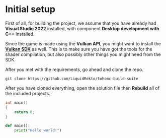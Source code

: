# Initial setup
First of all, for building the project, we assume that you have already had **Visual Studio 2022** installed, with component **Desktop development with C++** installed.

Since the game is made using the **Vulkan API**, you might want to install the [**Vulkan SDK**](https://vulkan.lunarg.com/) as well. This is to make sure you have got the tools for the shader compilation, but also possibly other things you might need from the SDK.

After you met with the requirements, go ahead and clone the repo.
```
git clone https://github.com/LiquidRekto/tohomc-build-suite
```

After you have cloned everything, open the solution file then **Rebuild** all of the included projects.

```cpp
int main()
{
    return 0;
}
```

```python
def main():
    print("Hello world!")
```

